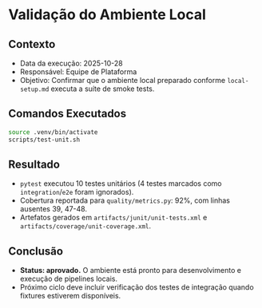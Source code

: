 # Validação do Ambiente Local

## Contexto
- Data da execução: 2025-10-28
- Responsável: Equipe de Plataforma
- Objetivo: Confirmar que o ambiente local preparado conforme `local-setup.md` executa a suíte de smoke tests.

## Comandos Executados
```bash
source .venv/bin/activate
scripts/test-unit.sh
```

## Resultado
- `pytest` executou 10 testes unitários (4 testes marcados como `integration`/`e2e` foram ignorados).
- Cobertura reportada para `quality/metrics.py`: 92%, com linhas ausentes 39, 47-48.
- Artefatos gerados em `artifacts/junit/unit-tests.xml` e `artifacts/coverage/unit-coverage.xml`.

## Conclusão
- **Status: aprovado.** O ambiente está pronto para desenvolvimento e execução de pipelines locais.
- Próximo ciclo deve incluir verificação dos testes de integração quando fixtures estiverem disponíveis.
